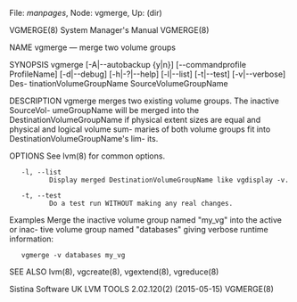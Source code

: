 File: *manpages*,  Node: vgmerge,  Up: (dir)

VGMERGE(8)                  System Manager's Manual                 VGMERGE(8)



NAME
       vgmerge — merge two volume groups

SYNOPSIS
       vgmerge    [-A|--autobackup   {y|n}]   [--commandprofile   ProfileName]
       [-d|--debug] [-h|-?|--help] [-l|--list] [-t|--test] [-v|--verbose] Des-
       tinationVolumeGroupName SourceVolumeGroupName

DESCRIPTION
       vgmerge  merges  two  existing  volume  groups. The inactive SourceVol-
       umeGroupName will be  merged  into  the  DestinationVolumeGroupName  if
       physical  extent  sizes  are equal and physical and logical volume sum-
       maries of both volume groups fit into DestinationVolumeGroupName's lim-
       its.

OPTIONS
       See lvm(8) for common options.

       -l, --list
              Display merged DestinationVolumeGroupName like vgdisplay -v.

       -t, --test
              Do a test run WITHOUT making any real changes.

Examples
       Merge  the inactive volume group named "my_vg" into the active or inac-
       tive volume group named "databases" giving verbose runtime information:

       vgmerge -v databases my_vg

SEE ALSO
       lvm(8), vgcreate(8), vgextend(8), vgreduce(8)



Sistina Software UK   LVM TOOLS 2.02.120(2) (2015-05-15)            VGMERGE(8)
